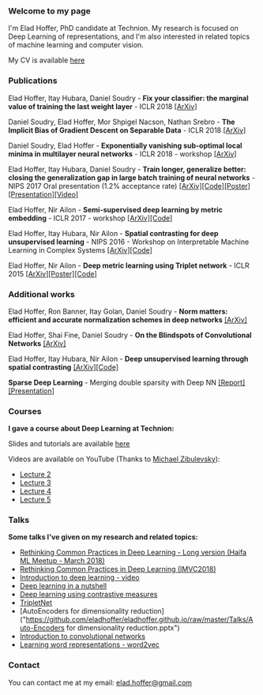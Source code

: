 ### Welcome to my page
I'm Elad Hoffer, PhD candidate at Technion.
My research is focused on Deep Learning of representations, and I'm also interested in related topics of machine learning and computer vision.

My CV is available [here](https://github.com/eladhoffer/eladhoffer.github.io/blob/master/Elad_Hoffer_CV2018.pdf?raw=true)

### Publications
Elad Hoffer, Itay Hubara, Daniel Soudry - **Fix your classifier: the marginal value of training the last weight layer** - ICLR 2018 [\[ArXiv\]](https://arxiv.org/abs/1801.04540)

Daniel Soudry, Elad Hoffer, Mor Shpigel Nacson, Nathan Srebro - **The Implicit Bias of Gradient Descent on Separable Data** - ICLR 2018 [\[ArXiv\]](https://arxiv.org/abs/1710.10345)

Daniel Soudry, Elad Hoffer - **Exponentially vanishing sub-optimal local minima in multilayer neural networks** - ICLR 2018 - workshop [\[ArXiv\]](https://arxiv.org/abs/1702.05777)

Elad Hoffer, Itay Hubara, Daniel Soudry - **Train longer, generalize better: closing the generalization gap in large batch training of neural networks** - NIPS 2017 Oral presentation (1.2% acceptance rate) [\[ArXiv\]](https://arxiv.org/abs/1705.08741)[\[Code\]](https://github.com/eladhoffer/bigBatch)[\[Poster\]](https://github.com/eladhoffer/eladhoffer.github.io/blob/master/train_longer_poster_nips2017.pdf?raw=true)[\[Presentation\]](https://github.com/eladhoffer/eladhoffer.github.io/blob/master/train_longer_presentation_nips2017.pdf?raw=true)[\[Video\]](https://youtu.be/WWWQXTb_69c?t=15m1s)

Elad Hoffer, Nir Ailon - **Semi-supervised deep learning by metric embedding** - ICLR 2017 - workshop [\[ArXiv\]](https://arxiv.org/abs/1611.01449)[\[Code\]](https://github.com/eladhoffer/SemiSupContrast)

Elad Hoffer, Itay Hubara, Nir Ailon - **Spatial contrasting for deep unsupervised learning** - NIPS 2016 - Workshop on Interpretable Machine Learning in Complex Systems [\[ArXiv\]](https://arxiv.org/abs/1610.00243)[\[Code\]](https://github.com/eladhoffer/SpatialContrasting)

Elad Hoffer, Nir Ailon - **Deep metric learning using Triplet network** - ICLR 2015 [\[ArXiv\]](http://arxiv.org/abs/1412.6622)[\[Poster\]](https://github.com/eladhoffer/eladhoffer.github.io/blob/master/triplet_poster.pdf?raw=true)[\[Code\]](https://github.com/eladhoffer/TripletNet)

### Additional works
Elad Hoffer, Ron Banner, Itay Golan, Daniel Soudry - **Norm matters: efficient and accurate normalization schemes in deep networks** [\[ArXiv\]](https://arxiv.org/abs/1803.01814)

Elad Hoffer, Shai Fine, Daniel Soudry - **On the Blindspots of Convolutional Networks** [\[ArXiv\]](https://arxiv.org/abs/1802.05187)

Elad Hoffer, Itay Hubara, Nir Ailon - **Deep unsupervised learning through spatial contrasting** [\[ArXiv\]](https://arxiv.org/abs/1610.00243)[\[Code\]](https://github.com/eladhoffer/SpatialContrasting)

**Sparse Deep Learning** - Merging double sparsity with Deep NN
[\[Report\]](https://github.com/eladhoffer/eladhoffer.github.io/raw/master/Projects/SparseDL-Project.pdf)
[\[Presentation\]](https://github.com/eladhoffer/eladhoffer.github.io/raw/master/Projects/SparseDL-Presentation.pdf)


### Courses
**I gave a course about Deep Learning at Technion:**

Slides and tutorials are available [here](https://github.com/eladhoffer/DeepLearningCourse.git)

Videos are available on YouTube (Thanks to [Michael Zibulevsky](https://sites.google.com/site/michaelzibulevsky/)):

* [Lecture 2](https://www.youtube.com/watch?v=_iwnLPQPj30)
* [Lecture 3](https://www.youtube.com/watch?v=8YNMBYgXFaY)
* [Lecture 4](https://www.youtube.com/watch?v=DA74IKkfPjQ)
* [Lecture 5](https://www.youtube.com/watch?v=M0nEbtsuWvw)


### Talks
**Some talks I've given on my research and related topics:**
* [Rethinking Common Practices in Deep Learning - Long version (Haifa ML Meetup - March 2018)](https://github.com/eladhoffer/eladhoffer.github.io/raw/master/Talks/ml_meetup_haifa_march2018.pdf)
* [Rethinking Common Practices in Deep Learning (IMVC2018)](https://github.com/eladhoffer/eladhoffer.github.io/raw/master/Talks/imvc_2018.pdf)
* [Introduction to deep learning - video](https://www.youtube.com/watch?v=JrFT3t7Bn5I&feature=youtu.be)
* [Deep learning in a nutshell](https://github.com/eladhoffer/eladhoffer.github.io/raw/master/Talks/nyc_talk.pdf)
* [Deep learning using contrastive measures](https://github.com/eladhoffer/eladhoffer.github.io/raw/master/Talks/eilat_talk.pdf)
* [TripletNet](https://github.com/eladhoffer/eladhoffer.github.io/raw/master/Talks/TripletNetPresentation.pdf)
* [AutoEncoders for dimensionality reduction]("https://github.com/eladhoffer/eladhoffer.github.io/raw/master/Talks/Auto-Encoders for dimensionality reduction.pptx")
* [Introduction to convolutional networks](https://github.com/eladhoffer/eladhoffer.github.io/raw/master/Talks/dlnlp.pdf)
* [Learning word representations - word2vec](https://github.com/eladhoffer/eladhoffer.github.io/raw/master/Talks/word2vec_presentation.pdf)

### Contact
You can contact me at my email: elad.hoffer@gmail.com
